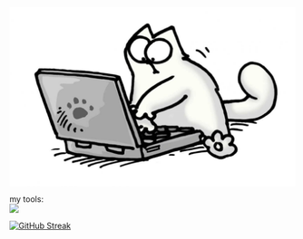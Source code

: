 <img src="https://github.com/SHubinaOlga/SHubinaOlga/blob/main/pictures-pibig-info-p-programmist-risunok-karandashom-pinterest-83.jpg" style="display: block; margin: auto;" />

my tools:
<img src="https://img.shields.io/badge/py-python-grin?logo=python" style="display: block; margin: auto;" />

<a href="https://git.io/streak-stats"><img src="https://streak-stats.demolab.com?user=&theme=violet-dark&hide_border=true&card_width=500&card_height=200&hide_total_contributions=true&hide_current_streak=true&hide_longest_streak=true" alt="GitHub Streak" /></a>
